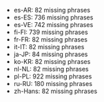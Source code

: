 - es-AR: 82 missing phrases
- es-ES: 736 missing phrases
- es-VE: 742 missing phrases
- fi-FI: 739 missing phrases
- fr-FR: 82 missing phrases
- it-IT: 82 missing phrases
- ja-JP: 84 missing phrases
- ko-KR: 82 missing phrases
- nl-NL: 82 missing phrases
- pl-PL: 922 missing phrases
- ru-RU: 180 missing phrases
- zh-Hans: 82 missing phrases
